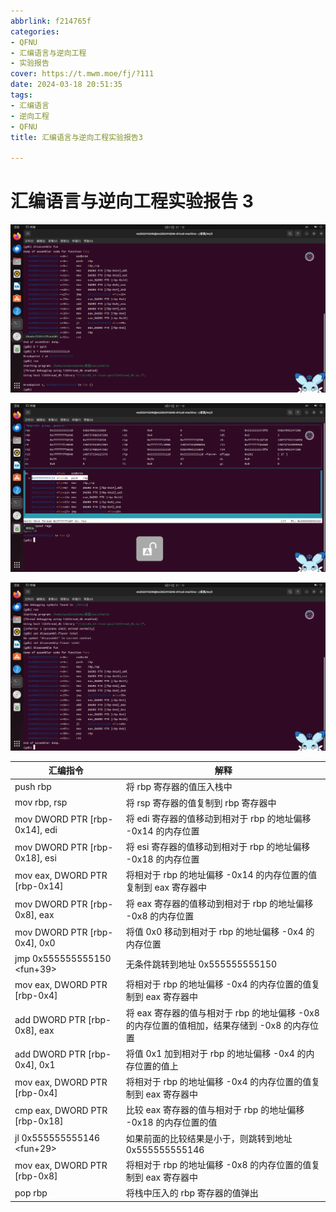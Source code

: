 ```yaml
---
abbrlink: f214765f
categories:
- QFNU
- 汇编语言与逆向工程
- 实验报告
cover: https://t.mwm.moe/fj/?111
date: 2024-03-18 20:51:35
tags:
- 汇编语言
- 逆向工程
- QFNU
title: 汇编语言与逆向工程实验报告3

---
```


# 汇编语言与逆向工程实验报告 3

![PixPin_2024-03-11_21-12-59](../img/Reverse-project/3/PixPin_2024-03-11_21-12-59.png)

![PixPin_2024-03-11_21-13-56](../img/Reverse-project/3/PixPin_2024-03-11_21-13-56.png)

![PixPin_2024-03-11_21-11-05](../img/Reverse-project/3/PixPin_2024-03-11_21-11-05.png)


| 汇编指令                      | 解释                                                         |
| ----------------------------- | ------------------------------------------------------------ |
| push rbp                      | 将 rbp 寄存器的值压入栈中                                    |
| mov rbp, rsp                  | 将 rsp 寄存器的值复制到 rbp 寄存器中                         |
| mov DWORD PTR [rbp-0x14], edi | 将 edi 寄存器的值移动到相对于 rbp 的地址偏移 -0x14 的内存位置 |
| mov DWORD PTR [rbp-0x18], esi | 将 esi 寄存器的值移动到相对于 rbp 的地址偏移 -0x18 的内存位置 |
| mov eax, DWORD PTR [rbp-0x14] | 将相对于 rbp 的地址偏移 -0x14 的内存位置的值复制到 eax 寄存器中 |
| mov DWORD PTR [rbp-0x8], eax  | 将 eax 寄存器的值移动到相对于 rbp 的地址偏移 -0x8 的内存位置 |
| mov DWORD PTR [rbp-0x4], 0x0  | 将值 0x0 移动到相对于 rbp 的地址偏移 -0x4 的内存位置         |
| jmp 0x555555555150 <fun+39>   | 无条件跳转到地址 0x555555555150                              |
| mov eax, DWORD PTR [rbp-0x4]  | 将相对于 rbp 的地址偏移 -0x4 的内存位置的值复制到 eax 寄存器中 |
| add DWORD PTR [rbp-0x8], eax  | 将 eax 寄存器的值与相对于 rbp 的地址偏移 -0x8 的内存位置的值相加，结果存储到 -0x8 的内存位置 |
| add DWORD PTR [rbp-0x4], 0x1  | 将值 0x1 加到相对于 rbp 的地址偏移 -0x4 的内存位置的值上     |
| mov eax, DWORD PTR [rbp-0x4]  | 将相对于 rbp 的地址偏移 -0x4 的内存位置的值复制到 eax 寄存器中 |
| cmp eax, DWORD PTR [rbp-0x18] | 比较 eax 寄存器的值与相对于 rbp 的地址偏移 -0x18 的内存位置的值 |
| jl 0x555555555146 <fun+29>    | 如果前面的比较结果是小于，则跳转到地址 0x555555555146        |
| mov eax, DWORD PTR [rbp-0x8]  | 将相对于 rbp 的地址偏移 -0x8 的内存位置的值复制到 eax 寄存器中 |
| pop rbp                       | 将栈中压入的 rbp 寄存器的值弹出                              |
